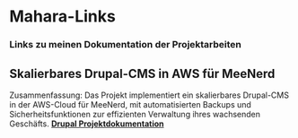 # Mahara-Links
### Links zu meinen Dokumentation der Projektarbeiten




## Skalierbares Drupal-CMS in AWS für MeeNerd
Zusammenfassung:
Das Projekt implementiert ein skalierbares Drupal-CMS in der AWS-Cloud für MeeNerd, mit automatisierten Backups und Sicherheitsfunktionen zur effizienten Verwaltung ihres wachsenden Geschäfts.
**[Drupal Projektdokumentation](https://portfolio.bbbaden.ch/view/view.php?t=d605e731be094f388c8d)**
